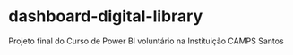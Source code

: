 # dashboard-digital-library
Projeto final do Curso de Power BI voluntário na Instituição CAMPS Santos
